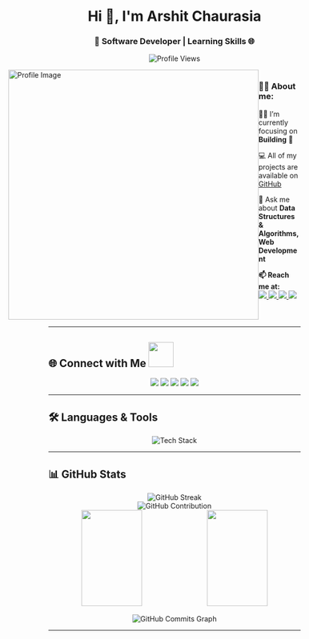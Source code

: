 <h1 align="center">Hi 👋, I'm Arshit Chaurasia</h1>
<h3 align="center">🚀 Software Developer | Learning Skills 🌐 </h3>

<p align="center">
  <img src="https://komarev.com/ghpvc/?username=arshitcc&label=Profile%20views&color=7209b7&style=for-the-badge" alt="Profile Views" />
</p>

<div style="display: flex; align-items: flex-start; justify-content: end;">
  <img align="right" src="https://user-images.githubusercontent.com/74038190/225813708-98b745f2-7d22-48cf-9150-083f1b00d6c9.gif" alt="Profile Image" width="500" />
  <div style="max-width: calc(100% - 420px);">
    <h3> 🐦‍🔥 About me:</h3>
    <p> 👨‍💻 I’m currently focusing on  <b>Building</b> 🎸</p>
    <p>💻 All of my projects are available on <a href="https://github.com/arshitcc">GitHub</a></p>
    <p>💬 Ask me about <b>Data Structures & Algorithms, Web Development</b></p>
   </p>
    <b> 📫 Reach me at: </b><br> 
      <a href="https://linkedin.com/in/arshitcc" target="_blank"><img src="https://skillicons.dev/icons?i=linkedin" /> </a>
      <a href="https://discordapp.com/users/1087260423151157329" target="_blank"><img src="https://skillicons.dev/icons?i=discord" />  </a>
      <a href="https://www.instagram.com/arshitcc/#" target="_blank"> <img src="https://skillicons.dev/icons?i=instagram" />  </a>
      <a href="mailto:arshitcc@gmail.com"> <img src="https://skillicons.dev/icons?i=gmail&theme=light" />  </a>
  </div>
</div>


---

## 🌐 Connect with Me <img src="https://media.giphy.com/media/LnQjpWaON8nhr21vNW/giphy.gif" width="50">
<p align="center">
  <a href="https://twitter.com/arshitcc"><img src="https://img.shields.io/badge/Twitter-%231DA1F2.svg?style=for-the-badge&logo=twitter&logoColor=white"></a>
  <a href="https://linkedin.com/in/arshitcc"><img src="https://img.shields.io/badge/LinkedIn-%230077B5.svg?style=for-the-badge&logo=linkedin&logoColor=white"></a>
  <a href="https://www.leetcode.com/arshitccc"><img src="https://img.shields.io/badge/LeetCode-%23FFA116.svg?style=for-the-badge&logo=leetcode&logoColor=white"></a>
  <a href="https://www.codechef.com/users/arshitcc"><img src="https://img.shields.io/badge/CodeChef-%23000000.svg?style=for-the-badge&logo=codechef&logoColor=white"></a>
  <a href="https://auth.geeksforgeeks.org/user/arshitcc"><img src="https://img.shields.io/badge/GeeksforGeeks-%2300C853.svg?style=for-the-badge&logo=geeksforgeeks&logoColor=white"></a>
</p>

---

## 🛠️ Languages & Tools

<p align="center">
  <img src="https://skillicons.dev/icons?i=cpp,html,css,tailwind,js,ts,mongodb,express,react,nodejs,nextjs,postman" alt="Tech Stack" />
</p>

---

## 📊 GitHub Stats

<p align="center">
  <img src="https://github-readme-streak-stats.herokuapp.com/?user=arshitcc&theme=radical&border=7F3FBF&background=0D1117" alt="GitHub Streak" />
  <br />
  <img src="https://github-profile-summary-cards.vercel.app/api/cards/profile-details?username=arshitcc&theme=radical" alt="GitHub Contribution" />
  <br />
  <img src="https://denvercoder1-github-readme-stats.vercel.app/api?username=arshitcc&show_icons=true&count_private=true&theme=react&border_color=7F3FBF&bg_color=0D1117&title_color=F85D7F&icon_color=F8D866" height="192px" width="49%"/>
  <img src="https://denvercoder1-github-readme-stats.vercel.app/api/top-langs/?username=arshitcc&langs_count=8&layout=compact&theme=react&border_color=7F3FBF&bg_color=0D1117&title_color=F85D7F&icon_color=F8D866" height="192px" width="49%"/>
</p>

<p align="center">
  <img src="https://github-readme-activity-graph.vercel.app/graph?username=arshitcc&theme=merko&bg_color=1c1917&color=ffffff&line=0891b2&point=ffffff&area_color=1c1917&area=true&hide_border=true&custom_title=GitHub%20Commits%20Graph" alt="GitHub Commits Graph" />
</p>

---
